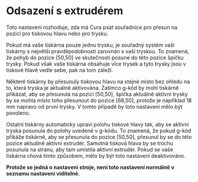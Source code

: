 Odsazení s extrudérem
====
Toto nastavení rozhoduje, zda má Cura psát souřadnice pro přesun na pozici pro tiskovou hlavu nebo pro trysku.

Pokud má vaše tiskárna pouze jednu trysku, je souřadný systém vaší tiskárny s největší pravděpodobností zarovnán s vaší tryskou. To znamená, že pohyb do pozice [50,50] ve skutečnosti posune do této pozice  špičku trysky. Pokud však vaše tiskárna obsahuje více trysek a tyto trysky jsou v tiskové hlavě vedle sebe, pak na tom záleží.

Některé tiskárny by přesunuly tiskovou hlavu na stejné místo bez ohledu na to, která tryska je aktuálně aktivována. Zatímco g-kód by mohl tiskárně přikázat, aby se přesunula na pozici [50,50], špička aktuálně aktivní trysky by se mohla místo toho přesunout do pozice [68,50], protože je například 18 mm napravo od první trysky. V tomto případě by toto nastavení mělo být povoleno.

Ostatní tiskárny automaticky upraví polohu tiskové hlavy tak, aby se aktivní tryska posunula do polohy uvedené v g-kódu. To znamená, že pokud g-kód přikáže tiskárně, aby se přesunula do pozice [50,50], přesunul by se do této pozice aktuálně aktivní extrudér. Samotná tisková hlava by se trochu posunula na stranu, aby tam umístila aktivní extrudér. Pokud se vaše tiskárna chová tímto způsobem, mělo by být toto nastavení deaktivováno.

**Protože se jedná o nastavení stroje, není toto nastavení normálně v seznamu nastavení viditelné.**